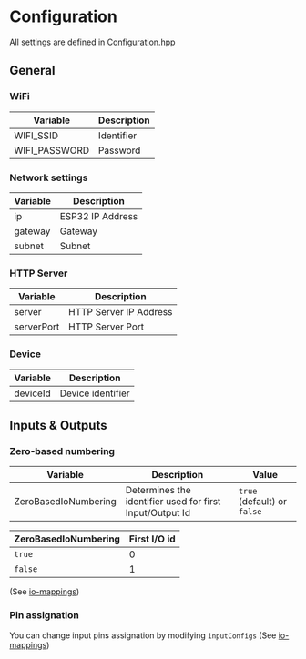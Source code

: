 # Configuration

All settings are defined in [Configuration.hpp](src/Configuration.hpp)

## General
### WiFi
|Variable| Description |
|------|-------------|
|WIFI_SSID| Identifier  |
|WIFI_PASSWORD| Password    |

### Network settings
|Variable| Description      |
|------|------------------|
|ip| ESP32 IP Address |
|gateway| Gateway          |
|subnet| Subnet           |

### HTTP Server
|Variable| Description            |
|------|------------------------|
|server| HTTP Server IP Address |
|serverPort| HTTP Server Port       |

### Device
| Variable   | Description                                                     |
|------------|-----------------------------------------------------------------|
| deviceId   | Device identifier |

## Inputs & Outputs
### Zero-based numbering
| Variable             | Description                                              | Value                       |
|----------------------|----------------------------------------------------------|-----------------------------|
| ZeroBasedIoNumbering | Determines the identifier used for first Input/Output Id | `true` (default) or `false` |

| ZeroBasedIoNumbering | First I/O id |
|----------------------|--------------|
| `true`               | 0            |
| `false`              | 1            |

(See [io-mappings](io-mappings.md))

### Pin assignation
You can change input pins assignation by modifying ``inputConfigs``
(See [io-mappings](io-mappings.md))


